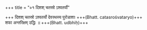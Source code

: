 +++
title = "०१ दिशश् चतस्रो ऽश्वतर्यो"

+++
दिशश् चतस्रो ऽश्वतर्यो देवरथस्य पुरोडाशाः +++(Bhatt. catasrośvataryo)+++  
शफा अन्तरिक्षम् उद्धिः ॥ +++(Bhatt. udbhiḥ)+++